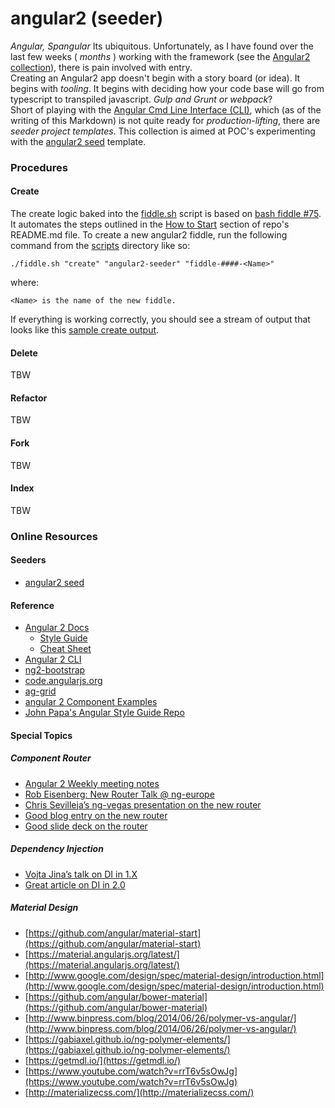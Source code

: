 angular2 (seeder)
======

_Angular, Spangular_ Its ubiquitous.  Unfortunately, as I have found over the last few weeks ( _months_ ) 
working with the framework (see the [Angular2 collection](../Angular2)), there is pain involved with entry.  
Creating an Angular2 app doesn't begin with a story board (or idea).  It begins with _tooling_.  It begins
with deciding how your code base will go from typescript to transpiled javascript. _Gulp and Grunt or webpack_?  
Short of playing with the [Angular Cmd Line Interface (CLI)](https://cli.angular.io/), which (as of the writing 
of this Markdown) is not quite ready for _production-lifting_, there are _seeder project templates_. This 
collection is aimed at POC's experimenting with the [angular2 seed](https://github.com/mgechev/angular2-seed) 
template.
 

### Procedures

#### Create

The create logic baked into the [fiddle.sh](../../scripts/fiddle.sh) script is based on [bash fiddle #75](../bash/fiddle-0075-Angular2SeederSetup).
It automates the steps outlined in the [How to Start](https://github.com/mgechev/angular2-seed/blob/master/README.md#how-to-start) section of
repo's README.md file.  To create a new angular2 fiddle, run the following command from the [scripts](../../scripts) directory like so:

    ./fiddle.sh "create" "angular2-seeder" "fiddle-####-<Name>"

where:

    <Name> is the name of the new fiddle.

If everything is working correctly, you should see a stream of output that looks like this [sample create output](CREATE.markdown).

#### Delete

TBW

#### Refactor

TBW

#### Fork

TBW

#### Index

TBW


### Online Resources

#### Seeders

* [angular2 seed](https://github.com/mgechev/angular2-seed)

#### Reference

*   [Angular 2 Docs](https://angular.io/docs/ts/latest/)
    *   [Style Guide](https://angular.io/docs/ts/latest/guide/style-guide.html)
    *   [Cheat Sheet](https://angular.io/docs/ts/latest/guide/cheatsheet.html)
*   [Angular 2 CLI](https://github.com/angular/angular-cli)
*   [ng2-bootstrap](http://valor-software.com/ng2-bootstrap/)
*   [code.angularjs.org](https://code.angularjs.org/)
*   [ag-grid](https://www.ag-grid.com/)
*   [angular 2 Component Examples](https://gist.github.com/johnlindquist/b043ce1b7334f7efaf25c1b471a7cb54)
*   [John Papa's Angular Style Guide Repo](https://github.com/johnpapa/angular-styleguide)

#### Special Topics

##### Component Router

*   [Angular 2 Weekly meeting notes](https://goo.gl/JKeMe5)
*   [Rob Eisenberg: New Router Talk @ ng-europe](https://goo.gl/zGatYQ)
*   [Chris Sevilleja’s ng-vegas presentation on the new router](https://goo.gl/Ua9aJJ)
*   [Good blog entry on the new router](http://goo.gl/dd8922)
*   [Good slide deck on the router](http://goo.gl/zZcVRq)

##### Dependency Injection

*   [Vojta Jina’s talk on DI in 1.X](http://goo.gl/KLlzNO)
*   [Great article on DI in 2.0](http://goo.gl/9Ca02H)

##### Material Design

*   [https://github.com/angular/material-start](https://github.com/angular/material-start)
*   [https://material.angularjs.org/latest/](https://material.angularjs.org/latest/)
*   [http://www.google.com/design/spec/material-design/introduction.html](http://www.google.com/design/spec/material-design/introduction.html)
*   [https://github.com/angular/bower-material](https://github.com/angular/bower-material)
*   [http://www.binpress.com/blog/2014/06/26/polymer-vs-angular/](http://www.binpress.com/blog/2014/06/26/polymer-vs-angular/)
*   [https://gabiaxel.github.io/ng-polymer-elements/](https://gabiaxel.github.io/ng-polymer-elements/)
*   [https://getmdl.io/](https://getmdl.io/)
*   [https://www.youtube.com/watch?v=rrT6v5sOwJg](https://www.youtube.com/watch?v=rrT6v5sOwJg)
*   [http://materializecss.com/](http://materializecss.com/)
